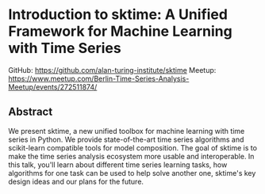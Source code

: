 # Introduction to sktime: A Unified Framework for Machine Learning with Time Series

GitHub: https://github.com/alan-turing-institute/sktime
Meetup: https://www.meetup.com/Berlin-Time-Series-Analysis-Meetup/events/272511874/

## Abstract
We present sktime, a new unified toolbox for machine learning with time series in Python. We provide state-of-the-art time series algorithms and scikit-learn compatible tools for model composition. The goal of sktime is to make the time series analysis ecosystem more usable and interoperable. In this talk, you'll learn about different time series learning tasks, how algorithms for one task can be used to help solve another one, sktime's key design ideas and our plans for the future.

